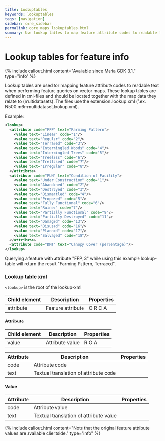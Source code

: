 ```yaml
---
title: Lookuptables
keywords: lookuptables
tags: [navigation]
sidebar: core_sidebar
permalink: core_maps_lookuptables.html
summary: Use lookup tables to map feature attribute codes to readable text when performing feature queries. 
---
```


# Lookup tables for feature info

{% include callout.html content="Available since Maria GDK 3.1." type="info" %}

Lookup tables are used for mapping feature attribute codes to readable text when performing feature queries on vector maps. These lookup tables are defined in xml-files and should be located together with the map data they relate to (multidatasets). The files use the extension .lookup.xml (f.ex. N500.m6mmultidataset.lookup.xml).

Example:

```xml
<lookup>
  <attribute code="FFP" text="Farming Pattern">
    <value text="Linear" code="1"/>
    <value text="Regular" code="2"/>
    <value text="Terraced" code="3"/>
    <value text="Intermingled Woods" code="4"/>
    <value text="Intermingled Trees" code="5"/>
    <value text="Treeless" code="6"/>
    <value text="Trellised" code="7"/>
    <value text="Irregular" code="8"/>
  </attribute>
  <attribute code="FUN" text="Condition of Facility">
    <value text="Under Construction" code="1"/>
    <value text="Abandoned" code="2"/>
    <value text="Destroyed" code="3"/>
    <value text="Dismantled" code="4"/>
    <value text="Proposed" code="5"/>
    <value text="Fully Functional" code="6"/>
    <value text="Ruined" code="7"/>
    <value text="Partially Functional" code="9"/>
    <value text="Partially Destroyed" code="11"/>
    <value text="Damaged" code="13"/>
    <value text="Disused" code="16"/>
    <value text="Planned" code="17"/>
    <value text="Salvaged" code="18"/>
  </attribute>
  <attribute code="DMT" text="Canopy Cover (percentage)"/>
</lookup>
```

Querying a feature with attribute "FFP, 3" while using this example lookup-table will return the result "Farming Pattern, Terraced". 

### Lookup table xml

`<lookup>` is the root of the lookup-xml.

 | Child element | Description       | Properties | 
 | ------------- | -----------       | ---------- | 
 | attribute     | Feature attribute | O R C A    | 

#### Attribute

 | Child element | Description     | Properties | 
 | ------------- | -----------     | ---------- | 
 | value         | Attribute value | R O A      | 


 | Attribute | Description                           | Properties | 
 | --------- | -----------                           | ---------- | 
 | code      | Attribute code                        |            | 
 | text      | Textual translation of attribute code |            | 

#### Value

 | Attribute | Description                            | Properties | 
 | --------- | -----------                            | ---------- | 
 | code      | Attribute value                        |            | 
 | text      | Textual translation of attribute value |            | 

{% include callout.html content="Note that the original feature attribute values are available clientside." type="info" %}

